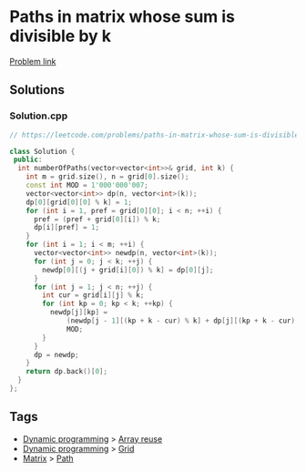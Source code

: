 # Paths in matrix whose sum is divisible by k

[Problem link](https://leetcode.com/problems/paths-in-matrix-whose-sum-is-divisible-by-k/)

## Solutions


### Solution.cpp
```cpp
// https://leetcode.com/problems/paths-in-matrix-whose-sum-is-divisible-by-k/

class Solution {
 public:
  int numberOfPaths(vector<vector<int>>& grid, int k) {
    int m = grid.size(), n = grid[0].size();
    const int MOD = 1'000'000'007;
    vector<vector<int>> dp(n, vector<int>(k));
    dp[0][grid[0][0] % k] = 1;
    for (int i = 1, pref = grid[0][0]; i < n; ++i) {
      pref = (pref + grid[0][i]) % k;
      dp[i][pref] = 1;
    }
    for (int i = 1; i < m; ++i) {
      vector<vector<int>> newdp(n, vector<int>(k));
      for (int j = 0; j < k; ++j) {
        newdp[0][(j + grid[i][0]) % k] = dp[0][j];
      }
      for (int j = 1; j < n; ++j) {
        int cur = grid[i][j] % k;
        for (int kp = 0; kp < k; ++kp) {
          newdp[j][kp] =
              (newdp[j - 1][(kp + k - cur) % k] + dp[j][(kp + k - cur) % k]) %
              MOD;
        }
      }
      dp = newdp;
    }
    return dp.back()[0];
  }
};
```
## Tags

* [Dynamic programming](/Collections/dynamic-programming.md#dynamic-programming) > [Array reuse](/Collections/dynamic-programming.md#array-reuse)
* [Dynamic programming](/Collections/dynamic-programming.md#dynamic-programming) > [Grid](/Collections/dynamic-programming.md#grid)
* [Matrix](/Collections/matrix.md#matrix) > [Path](/Collections/matrix.md#path)

